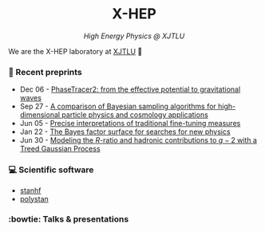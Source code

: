 <h1 align="center">
X-HEP
</h1>
<div align="center">
<i>High Energy Physics @ XJTLU</i>
</div>

We are the X-HEP laboratory at [XJTLU](https://www.xjtlu.edu.cn/en/study/departments/school-of-mathematics-and-physics/physics) 👋

### 📄 Recent preprints

<!-- feed start -->
- Dec 06 - [PhaseTracer2: from the effective potential to gravitational waves](http://arxiv.org/abs/2412.04881v1)
- Sep 27 - [A comparison of Bayesian sampling algorithms for high-dimensional particle physics and cosmology applications](http://arxiv.org/abs/2409.18464v2)
- Jun 05 - [Precise interpretations of traditional fine-tuning measures](http://arxiv.org/abs/2406.03533v1)
- Jan 22 - [The Bayes factor surface for searches for new physics](http://arxiv.org/abs/2401.11710v2)
- Jun 30 - [Modeling the $R$-ratio and hadronic contributions to $g-2$ with a Treed Gaussian Process](http://arxiv.org/abs/2306.17385v2)
<!-- feed end -->


### 💻 Scientific software

- [stanhf](https://github.com/xhep-lab/stanhf)
- [polystan](https://github.com/xhep-lab/polystan)

### :bowtie: Talks & presentations



